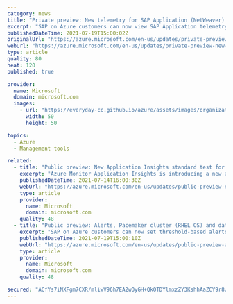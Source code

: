 ```yaml
---
category: news
title: "Private preview: New telemetry for SAP Application (NetWeaver) in Azure portal"
excerpt: "SAP on Azure customers can now view SAP Application telemetry like short dumps, SDF/SMON and STO3 in Azure portal. \n"
publishedDateTime: 2021-07-19T15:00:02Z
originalUrl: "https://azure.microsoft.com/en-us/updates/private-preview-new-telemetry-for-sap-application-netweaver-in-azure-portal/"
webUrl: "https://azure.microsoft.com/en-us/updates/private-preview-new-telemetry-for-sap-application-netweaver-in-azure-portal/"
type: article
quality: 80
heat: 120
published: true

provider:
  name: Microsoft
  domain: microsoft.com
  images:
    - url: "https://everyday-cc.github.io/azure/assets/images/organizations/microsoft.com-50x50.jpg"
      width: 50
      height: 50

topics:
  - Azure
  - Management tools

related:
  - title: "Public preview: New Application Insights standard test for synthetic monitoring"
    excerpt: "Azure Monitor Application Insights is introducing a new availability test to handle most of your single request test scenarios."
    publishedDateTime: 2021-07-14T16:00:30Z
    webUrl: "https://azure.microsoft.com/en-us/updates/public-preview-new-application-insights-standard-test-for-synthetic-monitoring/"
    type: article
    provider:
      name: Microsoft
      domain: microsoft.com
    quality: 48
  - title: "Public preview: Alerts, Pacemaker cluster (RHEL OS) and data-size for SAP HANA "
    excerpt: "SAP on Azure customers can now set threshold-based alerts on SAP application, databases and clusters though Azur portal with few clicks. \n"
    publishedDateTime: 2021-07-19T15:00:10Z
    webUrl: "https://azure.microsoft.com/en-us/updates/public-preview-alerts-pacemaker-cluster-rhel-os-and-datasize-for-sap-hana/"
    type: article
    provider:
      name: Microsoft
      domain: microsoft.com
    quality: 48

secured: "ACfYs7iNXFgm7CXR/mliwV96h7EA2wOyGH+QkOTDYlmxzZY3KshhAaZCY9r8/9ELcCYEgAi25Duy43ZOM+8oPsY5UAObUV4W6iE9Hil9Y+Noslnji5LrmLK7zEfNtEsgFGvuKksFjQUb2ALo0lHjna1z018U4s6j2dU9UvdWrDDiQuOgBrmOE8kO9oOqOZjUksH5vSEcF38smTVzt+1sN/5i4mhssUIeSyW8bDDbrj3M00w7IIKCL6suCa2XSFaWdBcJy6gF2Gn0vqxaa1TtF4xqbNDcQCcFzYHQfFJDCYpDXwHMwpu0bJKH1RCS9gxSMg4G2zwRibDab02azIvqIAMXFCWeo3Lt+J16/vlgtrA=;sE8aN/XDs8dYH6o5NzqpHg=="
---
```


